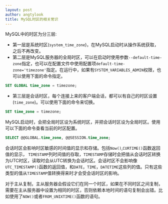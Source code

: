```yaml
---
layout: post
author: angtylook
title: MySQL时区的相关常识
---
```


MySQL中的时区为分三层:
- 第一层是系统时区(`system_time_zone`)，在MySQL启动时从操作系统获取，之后不再改变。
- 第二层是MySQL服务器的全局时区，可以在启动时使用参数`--default-time-zone`指定，也可以在配置文件中使用配置项`default-time-zone='timezone'`指定。在运行中，如果有`SYSTEM_VARIABLES_ADMIN`权限，也可以使用下面的命令指定。
```sql
SET GLOBAL time_zone = timezone;
```
- 第三层是会话时区，每个连接上来的客户端会话，都可以有自己的时区设置(`time_zone`)。可以使用下面的命令来切换。
```sql
SET time_zone = timezone;
```

MySQL启动时，会把全局时区设为系统时区，并把会话时区设为全局时区。使用可以下面的命令查看当前的时区配置。

```sql
SELECT @@GLOBAL.time_zone, @@SESSION.time_zone;
```

会话时区会影响时区敏感的时间值的显示和存储。包括`Now()`,`CURTIME()`函数返回值的显示，
`TIMESTAMP`列时间值的存取，`TIMESTAMP`存储时会把值从会话时区转换为UTC时区，读取时会从UTC转换为会话时区。会话时区不会影响像`UTC_TIMESTAMP()`函数的返回值，和`DATE`，`TIME`，`DATETIME`这些列的值。只有这些类型的值从`TIMESTAMP`值转换得来时才会受会话时区的影响。

对于主从复制，主从服务器会假设它们在同一个时区，如果在不同时区之间复制，需要在主从服务器中设置为相同的时区，否则依赖本地时间的语句复制会出错。比如使用了`NOW()`或者`FROM_UNIXTIME()`函数的语句。
